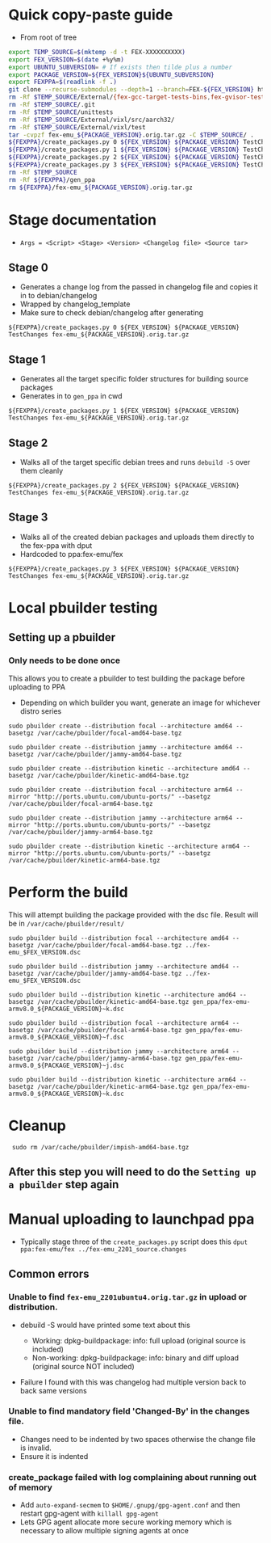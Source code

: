 # Quick copy-paste guide
* From root of tree
``` bash
export TEMP_SOURCE=$(mktemp -d -t FEX-XXXXXXXXXX)
export FEX_VERSION=$(date +%y%m)
export UBUNTU_SUBVERSION= # If exists then tilde plus a number
export PACKAGE_VERSION=${FEX_VERSION}${UBUNTU_SUBVERSION}
export FEXPPA=$(readlink -f .)
git clone --recurse-submodules --depth=1 --branch=FEX-${FEX_VERSION} https://github.com/FEX-Emu/FEX.git $TEMP_SOURCE
rm -Rf $TEMP_SOURCE/External/{fex-gcc-target-tests-bins,fex-gvisor-tests-bins,fex-posixtest-bins}
rm -Rf $TEMP_SOURCE/.git
rm -Rf $TEMP_SOURCE/unittests
rm -Rf $TEMP_SOURCE/External/vixl/src/aarch32/
rm -Rf $TEMP_SOURCE/External/vixl/test
tar -cvpzf fex-emu_${PACKAGE_VERSION}.orig.tar.gz -C $TEMP_SOURCE/ .
${FEXPPA}/create_packages.py 0 ${FEX_VERSION} ${PACKAGE_VERSION} TestChanges fex-emu_${PACKAGE_VERSION}.orig.tar.gz
${FEXPPA}/create_packages.py 1 ${FEX_VERSION} ${PACKAGE_VERSION} TestChanges fex-emu_${PACKAGE_VERSION}.orig.tar.gz
${FEXPPA}/create_packages.py 2 ${FEX_VERSION} ${PACKAGE_VERSION} TestChanges fex-emu_${PACKAGE_VERSION}.orig.tar.gz
${FEXPPA}/create_packages.py 3 ${FEX_VERSION} ${PACKAGE_VERSION} TestChanges fex-emu_${PACKAGE_VERSION}.orig.tar.gz
rm -Rf $TEMP_SOURCE
rm -Rf ${FEXPPA}/gen_ppa
rm ${FEXPPA}/fex-emu_${PACKAGE_VERSION}.orig.tar.gz
```

# Stage documentation
* `Args = <Script> <Stage> <Version> <Changelog file> <Source tar>`

## Stage 0
* Generates a change log from the passed in changelog file and copies it in to debian/changelog
* Wrapped by changelog_template
* Make sure to check debian/changelog after generating

`${FEXPPA}/create_packages.py 0 ${FEX_VERSION} ${PACKAGE_VERSION} TestChanges fex-emu_${PACKAGE_VERSION}.orig.tar.gz`

## Stage 1
* Generates all the target specific folder structures for building source packages
* Generates in to `gen_ppa` in cwd

`${FEXPPA}/create_packages.py 1 ${FEX_VERSION} ${PACKAGE_VERSION} TestChanges fex-emu_${PACKAGE_VERSION}.orig.tar.gz`

## Stage 2
* Walks all of the target specific debian trees and runs `debuild -S` over them cleanly

`${FEXPPA}/create_packages.py 2 ${FEX_VERSION} ${PACKAGE_VERSION} TestChanges fex-emu_${PACKAGE_VERSION}.orig.tar.gz`

## Stage 3
* Walks all of the created debian packages and uploads them directly to the fex-ppa with dput
* Hardcoded to ppa:fex-emu/fex

`${FEXPPA}/create_packages.py 3 ${FEX_VERSION} ${PACKAGE_VERSION} TestChanges fex-emu_${PACKAGE_VERSION}.orig.tar.gz`

# Local pbuilder testing

## Setting up a pbuilder
### Only needs to be done once
This allows you to create a pbuilder to test building the package before uploading to PPA

* Depending on which builder you want, generate an image for whichever distro series

`sudo pbuilder create --distribution focal --architecture amd64 --basetgz /var/cache/pbuilder/focal-amd64-base.tgz`

`sudo pbuilder create --distribution jammy --architecture amd64 --basetgz /var/cache/pbuilder/jammy-amd64-base.tgz`

`sudo pbuilder create --distribution kinetic --architecture amd64 --basetgz /var/cache/pbuilder/kinetic-amd64-base.tgz`

`sudo pbuilder create --distribution focal --architecture arm64 --mirror "http://ports.ubuntu.com/ubuntu-ports/" --basetgz /var/cache/pbuilder/focal-arm64-base.tgz`

`sudo pbuilder create --distribution jammy --architecture arm64 --mirror "http://ports.ubuntu.com/ubuntu-ports/" --basetgz /var/cache/pbuilder/jammy-arm64-base.tgz`

`sudo pbuilder create --distribution kinetic --architecture arm64 --mirror "http://ports.ubuntu.com/ubuntu-ports/" --basetgz /var/cache/pbuilder/kinetic-arm64-base.tgz`

# Perform the build
This will attempt building the package provided with the dsc file.
Result will be in `/var/cache/pbuilder/result/`

`sudo pbuilder build --distribution focal --architecture amd64 --basetgz /var/cache/pbuilder/focal-amd64-base.tgz ../fex-emu_$FEX_VERSION.dsc`

`sudo pbuilder build --distribution jammy --architecture amd64 --basetgz /var/cache/pbuilder/jammy-amd64-base.tgz ../fex-emu_$FEX_VERSION.dsc`

`sudo pbuilder build --distribution kinetic --architecture amd64 --basetgz /var/cache/pbuilder/kinetic-amd64-base.tgz gen_ppa/fex-emu-armv8.0_${PACKAGE_VERSION}~k.dsc`

`sudo pbuilder build --distribution focal --architecture arm64 --basetgz /var/cache/pbuilder/focal-arm64-base.tgz gen_ppa/fex-emu-armv8.0_${PACKAGE_VERSION}~f.dsc`

`sudo pbuilder build --distribution jammy --architecture arm64 --basetgz /var/cache/pbuilder/jammy-arm64-base.tgz gen_ppa/fex-emu-armv8.0_${PACKAGE_VERSION}~j.dsc`

`sudo pbuilder build --distribution kinetic --architecture arm64 --basetgz /var/cache/pbuilder/kinetic-arm64-base.tgz gen_ppa/fex-emu-armv8.0_${PACKAGE_VERSION}~k.dsc`

# Cleanup
` sudo rm /var/cache/pbuilder/impish-amd64-base.tgz`

## After this step you will need to do the `Setting up a pbuilder` step again

# Manual uploading to launchpad ppa

* Typically stage three of the `create_packages.py` script does this
`dput ppa:fex-emu/fex ../fex-emu_2201_source.changes`

## Common errors
### Unable to find `fex-emu_2201ubuntu4.orig.tar.gz` in upload or distribution.
* debuild -S would have printed some text about this
  * Working: dpkg-buildpackage: info: full upload (original source is included)
  * Non-working: dpkg-buildpackage: info: binary and diff upload (original source NOT included)

* Failure I found with this was changelog had multiple version back to back same versions

### Unable to find mandatory field 'Changed-By' in the changes file.
* Changes need to be indented by two spaces otherwise the change file is invalid.
* Ensure it is indented

### create_package failed with log complaining about running out of memory
* Add `auto-expand-secmem` to `$HOME/.gnupg/gpg-agent.conf` and then restart gpg-agent with `killall gpg-agent`
* Lets GPG agent allocate more secure working memory which is necessary to allow multiple signing agents at once
